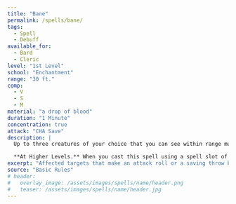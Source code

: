 ```yaml
---
title: "Bane"
permalink: /spells/bane/
tags:
  - Spell
  - Debuff
available_for:
  - Bard
  - Cleric
level: "1st Level"
school: "Enchantment"
range: "30 ft."
comp:
  - V
  - S
  - M
material: "a drop of blood"
duration: "1 Minute"
concentration: true
attack: "CHA Save"
description: |
  Up to three creatures of your choice that you can see within range must make Charisma saving throws. Whenever a target that fails this saving throw makes an attack roll or a saving throw before the spell ends, the target must roll a d4 and subtract the number rolled from the attack roll or saving throw.

  **At Higher Levels.** When you cast this spell using a spell slot of 2nd level or higher, you can target one additional creature for each slot level above 1st.
excerpt: "Affected targets that make an attack roll or a saving throw before the spell ends must roll a d4 and subtract it from the roll."
source: "Basic Rules"
# header:
#   overlay_image: /assets/images/spells/name/header.png
#   teaser: /assets/images/spells/name/header.jpg
---
```

